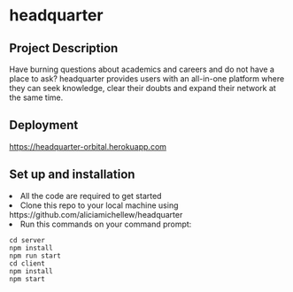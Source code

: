 # headquarter

## Project Description
Have burning questions about academics and careers and do not have a place to ask? headquarter provides users with an all-in-one platform where they can seek knowledge, clear their doubts and expand their network at the same time.

## Deployment
https://headquarter-orbital.herokuapp.com

## Set up and installation
<li>All the code are required to get started</li>
<li>Clone this repo to your local machine using https://github.com/aliciamichellew/headquarter</li> 
<li>Run this commands on your command prompt: </li>

```
cd server
npm install
npm run start
cd client
npm install
npm start
```
